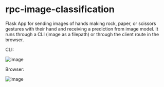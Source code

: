 # rpc-image-classification
Flask App for sending images of hands making rock, paper, or scissors gestures with their hand and receiving a prediction from image model.
It runs through a CLI (image as a filepath) or through the client route in the browser.

CLI:

![image](https://user-images.githubusercontent.com/98848327/170149441-ff381e90-a3af-4f4a-ae8a-fe35ca54abaa.png)

Browser:

![image](https://user-images.githubusercontent.com/98848327/170149164-3c357216-05c0-400d-84db-2e6558ce39d4.png)
